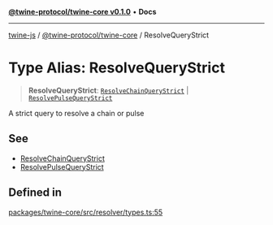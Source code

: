 [**@twine-protocol/twine-core v0.1.0**](../index.md) • **Docs**

***

[twine-js](../../../index.md) / [@twine-protocol/twine-core](../index.md) / ResolveQueryStrict

# Type Alias: ResolveQueryStrict

> **ResolveQueryStrict**: [`ResolveChainQueryStrict`](ResolveChainQueryStrict.md) \| [`ResolvePulseQueryStrict`](ResolvePulseQueryStrict.md)

A strict query to resolve a chain or pulse

## See

 - [ResolveChainQueryStrict](ResolveChainQueryStrict.md)
 - [ResolvePulseQueryStrict](ResolvePulseQueryStrict.md)

## Defined in

[packages/twine-core/src/resolver/types.ts:55](https://github.com/twine-protocol/twine-js/blob/fb5041c7a2da4a796f653066248604ca1c5dccc6/packages/twine-core/src/resolver/types.ts#L55)
